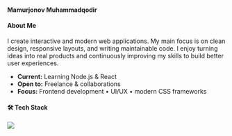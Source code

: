 #### Mamurjonov Muhammadqodir

#### About Me
I create interactive and modern web applications. My main focus is on clean design, responsive layouts, and writing maintainable code. I enjoy turning ideas into real products and continuously improving my skills to build better user experiences.

 - **Current:** Learning Node.js & React  
 - **Open to:** Freelance & collaborations  
 -  **Focus:** Frontend development • UI/UX • modern CSS frameworks  


#### 🛠 Tech Stack
<p align="left">
  <img src="https://skillicons.dev/icons?i=html,css,bootstrap,tailwind,js,react,mongodb" />
</p>
